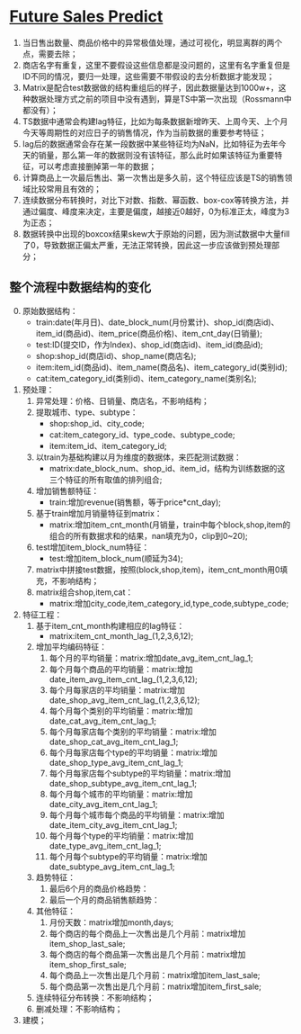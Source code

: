 # [Future Sales Predict](https://www.kaggle.com/holoong9291/predict-future-sales)

1. 当日售出数量、商品价格中的异常极值处理，通过可视化，明显离群的两个点，需要去除；
2. 商店名字有重复，这里不要假设这些信息都是没问题的，这里有名字重复但是ID不同的情况，要归一处理，这些需要不带假设的去分析数据才能发现；
3. Matrix是配合test数据做的结构重组后的样子，因此数据量达到1000w+，这种数据处理方式之前的项目中没有遇到，算是TS中第一次出现（Rossmann中都没有）；
4. TS数据中通常会构建lag特征，比如为每条数据新增昨天、上周今天、上个月今天等周期性的对应日子的销售情况，作为当前数据的重要参考特征；
5. lag后的数据通常会存在某一段数据中某些特征均为NaN，比如特征为去年今天的销量，那么第一年的数据则没有该特征，那么此时如果该特征为重要特征，可以考虑直接删掉第一年的数据；
6. 计算商品上一次最后售出、第一次售出是多久前，这个特征应该是TS的销售领域比较常用且有效的；
7. 连续数据分布转换时，对比下对数、指数、幂函数、box-cox等转换方法，并通过偏度、峰度来决定，主要是偏度，越接近0越好，0为标准正太，峰度为3为正态；
8. 数据转换中出现的boxcox结果skew大于原始的问题，因为测试数据中大量fill了0，导致数据正偏太严重，无法正常转换，因此这一步应该做到预处理部分；


## 整个流程中数据结构的变化

0. 原始数据结构：
    - train:date(年月日)、date_block_num(月份累计)、shop_id(商店id)、item_id(商品id)、item_price(商品价格)、item_cnt_day(日销量);
    - test:ID(提交ID，作为Index)、shop_id(商店id)、item_id(商品id);
    - shop:shop_id(商店id)、shop_name(商店名);
    - item:item_id(商品id)、item_name(商品名)、item_category_id(类别id);
    - cat:item_category_id(类别id)、item_category_name(类别名);
1. 预处理：
    1. 异常处理：价格、日销量、商店名，不影响结构；
    2. 提取城市、type、subtype：
        - shop:shop_id、city_code;
        - cat:item_category_id、type_code、subtype_code;
        - item:item_id、item_category_id;
    3. 以train为基础构建以月为维度的数据体，来匹配测试数据：
        - matrix:date_block_num、shop_id、item_id，结构为训练数据的这三个特征的所有取值的排列组合;
    4. 增加销售额特征：
        - train:增加revenue(销售额，等于price\*cnt_day);
    5. 基于train增加月销量特征到matrix：
        - matrix:增加item_cnt_month(月销量，train中每个block,shop,item的组合的所有数据求和的结果，nan填充为0，clip到0~20);
    6. test增加item_block_num特征：
        - test:增加item_block_num(顺延为34);
    7. matrix中拼接test数据，按照(block,shop,item)，item_cnt_month用0填充，不影响结构；
    8. matrix组合shop,item,cat：
        - matrix:增加city_code,item_category_id,type_code,subtype_code;
2. 特征工程：
    1. 基于item_cnt_month构建相应的lag特征：
        - matrix:item_cnt_month_lag_(1,2,3,6,12);
    2. 增加平均编码特征：
        1. 每个月的平均销量：matrix:增加date_avg_item_cnt_lag_1;
        2. 每个月每个商品的平均销量：matrix:增加date_item_avg_item_cnt_lag_(1,2,3,6,12);
        3. 每个月每家店的平均销量：matrix:增加date_shop_avg_item_cnt_lag_(1,2,3,6,12);
        4. 每个月每个类别的平均销量：matrix:增加date_cat_avg_item_cnt_lag_1;
        5. 每个月每家店每个类别的平均销量：matrix:增加date_shop_cat_avg_item_cnt_lag_1;
        6. 每个月每家店每个type的平均销量：matrix:增加date_shop_type_avg_item_cnt_lag_1;
        7. 每个月每家店每个subtype的平均销量：matrix:增加date_shop_subtype_avg_item_cnt_lag_1;
        8. 每个月每个城市的平均销量：matrix:增加date_city_avg_item_cnt_lag_1;
        9. 每个月每个城市每个商品的平均销量：matrix:增加date_item_city_avg_item_cnt_lag_1;
        10. 每个月每个type的平均销量：matrix:增加date_type_avg_item_cnt_lag_1;
        11. 每个月每个subtype的平均销量：matrix:增加date_subtype_avg_item_cnt_lag_1;
    3. 趋势特征：
        1. 最后6个月的商品价格趋势：
        2. 最后一个月的商品销售额趋势：
    4. 其他特征：
        1. 月份天数：matrix增加month,days;
        2. 每个商店的每个商品上一次售出是几个月前：matrix增加item_shop_last_sale;
        3. 每个商店的每个商品第一次售出是几个月前：matrix增加item_shop_first_sale;
        4. 每个商品上一次售出是几个月前：matrix增加item_last_sale;
        5. 每个商品第一次售出是几个月前：matrix增加item_first_sale;
    5. 连续特征分布转换：不影响结构；
    6. 删减处理：不影响结构；
3. 建模；
